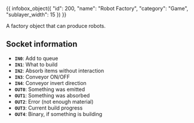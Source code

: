 {{ infobox_object({
	"id": 200,
	"name": "Robot Factory",
	"category": "Game",
	"sublayer_width": 15
}) }}

A factory object that can produce robots.

## Socket information
- **`IN0`**: Add to queue
- **`IN1`**: What to build
- **`IN2`**: Absorb items without interaction
- **`IN3`**: Conveyor ON/OFF
- **`IN4`**: Conveyor invert direction
- **`OUT0`**: Something was emitted
- **`OUT1`**: Something was absorbed
- **`OUT2`**: Error (not enough material)
- **`OUT3`**: Current build progress
- **`OUT4`**: Binary, if something is building